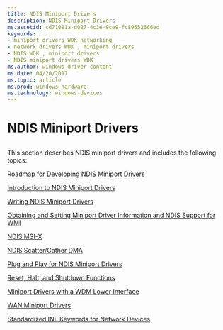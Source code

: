 ```yaml
---
title: NDIS Miniport Drivers
description: NDIS Miniport Drivers
ms.assetid: cd71081a-d027-4c36-9ce9-fc89552666ed
keywords:
- miniport drivers WDK networking
- network drivers WDK , miniport drivers
- NDIS WDK , miniport drivers
- NDIS miniport drivers WDK
ms.author: windows-driver-content
ms.date: 04/20/2017
ms.topic: article
ms.prod: windows-hardware
ms.technology: windows-devices
---
```


# NDIS Miniport Drivers


## <a href="" id="ddk-network-miniport-drivers-ng"></a>


This section describes NDIS miniport drivers and includes the following topics:

[Roadmap for Developing NDIS Miniport Drivers](roadmap-for-developing-ndis-miniport-drivers.md)

[Introduction to NDIS Miniport Drivers](introduction-to-ndis-miniport-drivers.md)

[Writing NDIS Miniport Drivers](writing-ndis-miniport-drivers.md)

[Obtaining and Setting Miniport Driver Information and NDIS Support for WMI](obtaining-and-setting-miniport-driver-information-and-ndis-support-for.md)

[NDIS MSI-X](ndis-msi-x.md)

[NDIS Scatter/Gather DMA](ndis-scatter-gather-dma.md)

[Plug and Play for NDIS Miniport Drivers](plug-and-play-for-ndis-miniport-drivers.md)

[Reset, Halt, and Shutdown Functions](reset--halt--and-shutdown-functions.md)

[Miniport Drivers with a WDM Lower Interface](miniport-drivers-with-a-wdm-lower-interface.md)

[WAN Miniport Drivers](wan-miniport-drivers.md)

[Standardized INF Keywords for Network Devices](standardized-inf-keywords-for-network-devices.md)

 

 






